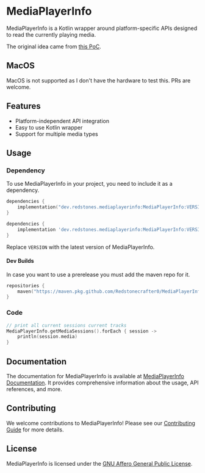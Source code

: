 # MediaPlayerInfo

MediaPlayerInfo is a Kotlin wrapper around platform-specific APIs designed to read the currently playing media.

The original idea came from [this PoC](https://github.com/Redstonecrafter0/WindowsReadMediaInfo).

## MacOS
MacOS is not supported as I don't have the hardware to test this. PRs are welcome.

## Features

- Platform-independent API integration
- Easy to use Kotlin wrapper
- Support for multiple media types

## Usage

### Dependency

To use MediaPlayerInfo in your project, you need to include it as a dependency.

```kotlin
dependencies {
    implementation("dev.redstones.mediaplayerinfo:MediaPlayerInfo:VERSION")
}
```

```groovy
dependencies {
    implementation 'dev.redstones.mediaplayerinfo:MediaPlayerInfo:VERSION'
}
```

Replace `VERSION` with the latest version of MediaPlayerInfo.

#### Dev Builds

In case you want to use a prerelease you must add the maven repo for it.

```kotlin
repositories {
    maven("https://maven.pkg.github.com/Redstonecrafter0/MediaPlayerInfo")
}
```

### Code
```kotlin
// print all current sessions current tracks
MediaPlayerInfo.getMediaSessions().forEach { session ->
    println(session.media)
}
```

## Documentation

The documentation for MediaPlayerInfo is available at [MediaPlayerInfo Documentation](https://redstonecrafter0.github.io/mediaplayerinfo). It provides comprehensive information about the usage, API references, and more.

## Contributing

We welcome contributions to MediaPlayerInfo! Please see our [Contributing Guide](CONTRIBUTING.md) for more details.

## License

MediaPlayerInfo is licensed under the [GNU Affero General Public License](LICENSE).
